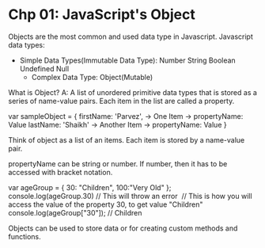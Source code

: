# Chp 01: JavaScript's Object

Objects are the most common and used data type in Javascript.
Javascript data types:
  - Simple Data Types(Immutable Data Type):
        Number
        String
        Boolean
        Undefined
        Null
    - Complex Data Type:
        Object(Mutable)

What is Object?
A: A list of unordered primitive data types that is stored as a series of name-value pairs.
Each item in the list are called a property.

var sampleObject = {
	firstName: 'Parvez', -> One Item -> propertyName: Value
	lastName: 'Shaikh' -> Another Item -> propertyName: Value
}

Think of object as a list of an items.
Each item is stored by a name-value pair.

propertyName can be string or number.
If number, then it has to be accessed with bracket notation.

var ageGroup = {
	30: "Children", 
	100:"Very Old"
};
console.log(ageGroup.30) // This will throw an error​
​
// This is how you will access the value of the property 30, to get value "Children"​
console.log(ageGroup["30"]); // Children​

Objects can be used to store data or for creating custom methods and functions.
​



